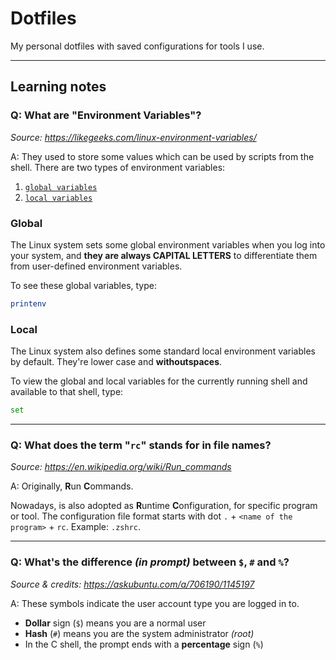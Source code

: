 # Dotfiles

My personal dotfiles with saved configurations for tools I use.

---

## Learning notes

### Q: What are "**Environment Variables**"?

_Source: https://likegeeks.com/linux-environment-variables/_

A: They used to store some values which can be used by scripts from the shell.
There are two types of environment variables:
1. [`global variables`](#global)
2. [`local variables`](#local)

### Global

The Linux system sets some global environment variables when you log into your
system, and **they are always CAPITAL LETTERS** to differentiate them from
user-defined environment variables.

To see these global variables, type:
```sh
printenv
```

### Local

The Linux system also defines some standard local environment variables by
default. They're lower case and **withoutspaces**.

To view the global and local variables for the currently running shell and
available to that shell, type:
```sh
set
```

---

### Q: What does the term "`rc`" stands for in file names?

_Source: https://en.wikipedia.org/wiki/Run_commands_

A: Originally, **R**un **C**ommands.

Nowadays, is also adopted as **R**untime **C**onfiguration, for specific
program or tool. The configuration file format starts with dot `.` + `<name of
the program>` + `rc`. Example: `.zshrc`.

---

### Q: What's the difference _(in prompt)_ between `$`, `#` and `%`?

_Source & credits: https://askubuntu.com/a/706190/1145197_

A: These symbols indicate the user account type you are logged in to.

- **Dollar** sign (`$`) means you are a normal user
- **Hash** (`#`) means you are the system administrator _(root)_
- In the C shell, the prompt ends with a **percentage** sign (`%`)

